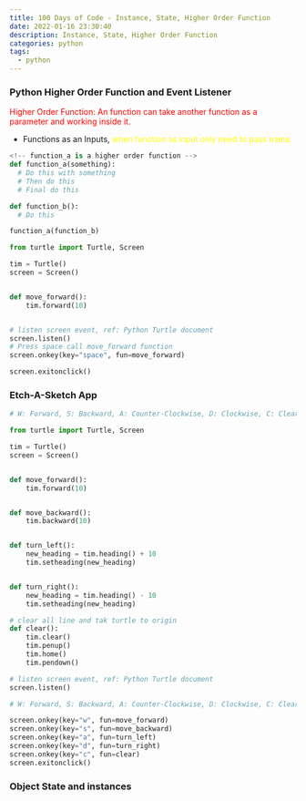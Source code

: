```yaml
---
title: 100 Days of Code - Instance, State, Higher Order Function
date: 2022-01-16 23:30:40
description: Instance, State, Higher Order Function
categories: python
tags:
  - python
---
```


### Python Higher Order Function and Event Listener
<font color=#ff0000>Higher Order Function: An function can take another function as a parameter and working inside it.</font>
* Functions as an Inputs, <font color=#ffff00> when function as input only need to pass name.</font>
``` python
<!-- function_a is a higher order function -->
def function_a(something):
  # Do this with something
  # Then do this
  # Final do this

def function_b():
  # Do this

function_a(function_b)
```

```python
from turtle import Turtle, Screen

tim = Turtle()
screen = Screen()


def move_forward():
    tim.forward(10)


# listen screen event, ref: Python Turtle document
screen.listen()
# Press space call move_forward function
screen.onkey(key="space", fun=move_forward)

screen.exitonclick()
```

### Etch-A-Sketch App

```python
# W: Forward, S: Backward, A: Counter-Clockwise, D: Clockwise, C: Clear drawing

from turtle import Turtle, Screen

tim = Turtle()
screen = Screen()


def move_forward():
    tim.forward(10)


def move_backward():
    tim.backward(10)


def turn_left():
    new_heading = tim.heading() + 10
    tim.setheading(new_heading)


def turn_right():
    new_heading = tim.heading() - 10
    tim.setheading(new_heading)

# clear all line and tak turtle to origin
def clear():
    tim.clear()
    tim.penup()
    tim.home()
    tim.pendown()

# listen screen event, ref: Python Turtle document
screen.listen()

# W: Forward, S: Backward, A: Counter-Clockwise, D: Clockwise, C: Clear drawing

screen.onkey(key="w", fun=move_forward)
screen.onkey(key="s", fun=move_backward)
screen.onkey(key="a", fun=turn_left)
screen.onkey(key="d", fun=turn_right)
screen.onkey(key="c", fun=clear)
screen.exitonclick()
```

### Object State and instances

``` python


```